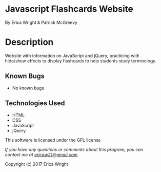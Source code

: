 # **Javascript Flashcards Website**
By Erica Wright & Patrick McGreevy

# Description
Website with information on JavaScript and jQuery, practicing with hide/show effects to display flashcards to help students study terminology.

## Known Bugs
* No known bugs

## Technologies Used
* HTML
* CSS
* JavaScript
* jQuery

This software is licensed under the GPL license

_If you have any questions or comments about this program, you can contact me at [ericaw21@gmail.com](mailto:ericaw21@gmail.com)._

Copyright (c) 2017 Erica Wright
